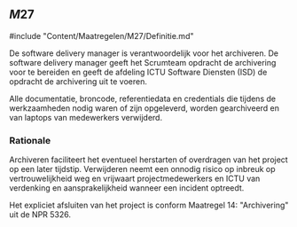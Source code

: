 ## $M27$

#include "Content/Maatregelen/M27/Definitie.md"

De software delivery manager is verantwoordelijk voor het archiveren. De software delivery manager geeft het Scrumteam opdracht de archivering voor te bereiden en geeft de afdeling ICTU Software Diensten (ISD) de opdracht de archivering uit te voeren.

Alle documentatie, broncode, referentiedata en credentials die tijdens de werkzaamheden nodig waren of zijn opgeleverd, worden gearchiveerd en van laptops van medewerkers verwijderd.

### Rationale

Archiveren faciliteert het eventueel herstarten of overdragen van het project op een later tijdstip. Verwijderen neemt een onnodig risico op inbreuk op vertrouwelijkheid weg en vrijwaart projectmedewerkers en ICTU van verdenking en aansprakelijkheid wanneer een incident optreedt.

Het expliciet afsluiten van het project is conform Maatregel 14: "Archivering" uit de NPR 5326.
